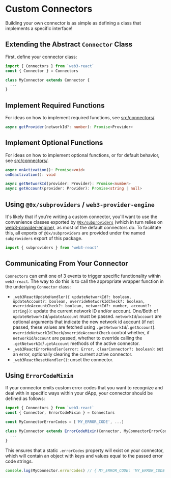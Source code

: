# Custom Connectors

Building your own connector is as simple as defining a class that implements a specific interface!

## Extending the Abstract `Connector` Class

First, define your connector class:

```javascript
import { Connectors } from `web3-react`
const { Connector } = Connectors

class MyConnector extends Connector {
  ...
}
```

## Implement Required Functions

For ideas on how to implement required functions, see [src/connectors/](./src/connectors/).

```typescript
async getProvider(networkId?: number): Promise<Provider>
```

## Implement Optional Functions

For ideas on how to implement optional functions, or for default behavior, see [src/connectors/](./src/connectors/).

```typescript
async onActivation(): Promise<void>
onDeactivation(): void

async getNetworkId(provider: Provider): Promise<number>
async getAccount(provider: Provider): Promise<string | null>
```

## Using `@0x/subproviders` / `web3-provider-engine`

It's likely that if you're writing a custom connector, you'll want to use the convenience classes exported by [`@0x/subproviders`](https://github.com/0xProject/0x-monorepo/tree/development/packages/subproviders) (which in turn relies on [web3-provider-engine](https://github.com/MetaMask/web3-provider-engine)), as most of the default connectors do. To facilitate this, all exports of `@0x/subproviders` are provided under the named `subproviders` export of this package.

```javascript
import { subproviders } from 'web3-react'
```

## Communicating From Your Connector

`Connectors` can emit one of 3 events to trigger specific functionality within `web3-react`. The way to do this is to call the appropriate wrapper function in the underlying `Connector` class:

- `_web3ReactUpdateHandler({ updateNetworkId?: boolean, updateAccount?: boolean, overrideNetworkIdCheck?: boolean, overrideAccountCheck?: boolean, networkId?: number, account?: string})`: update the current network ID and/or account. One/Both of `updateNetworkId`/`updateAccount` must be passed. `networkId`/`account` are optional arguments that indicate the new network id account (if not passed, these values are fetched using `.getNetworkId`/`.getAccount`). `overrideNetworkIdCheck`/`overrideAccountCheck` control whether, if `networkId`/`account` are passed, whether to override calling the `.getNetworkId`/`.getAccount` methods of the active connector.
- `_web3ReactErrorHandler(error: Error, clearConnector?: boolean)`: set an error, optionally clearing the current active connector.
- `_web3ReactResetHandler()`: unset the connector.

## Using `ErrorCodeMixin`

If your connector emits custom error codes that you want to recognize and deal with in specific ways within your dApp, your connector should be defined as follows:

```javascript
import { Connectors } from `web3-react`
const { Connector, ErrorCodeMixin } = Connectors

const MyConnectorErrorCodes = ['MY_ERROR_CODE', ...]

class MyConnector extends ErrorCodeMixin(Connector, MyConnectorErrorCodes) {
  ...
}
```

This ensures that a static `.errorCodes` property will exist on your connector, which will contain an object with keys and values equal to the passed error code strings.

```javascript
console.log(MyConnector.errorCodes) // { MY_ERROR_CODE: 'MY_ERROR_CODE', ... }
```
